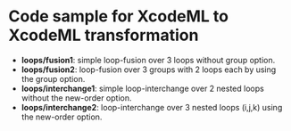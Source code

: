 # Code sample for XcodeML to XcodeML transformation

* **loops/fusion1**: simple loop-fusion over 3 loops without group option.
* **loops/fusion2**: loop-fusion over 3 groups with 2 loops each by using the
group option.
* **loops/interchange1**: simple loop-interchange over 2 nested loops without
the new-order option.
* **loops/interchange2**: loop-interchange over 3 nested loops (i,j,k) using the
new-order option.

